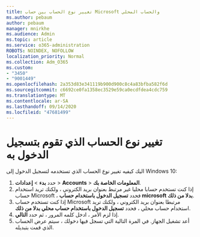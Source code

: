 ```yaml
---
title: تغيير نوع الحساب بين حساب Microsoft والحساب المحلي
ms.author: pebaum
author: pebaum
manager: mnirkhe
ms.audience: Admin
ms.topic: article
ms.service: o365-administration
ROBOTS: NOINDEX, NOFOLLOW
localization_priority: Normal
ms.collection: Adm_O365
ms.custom:
- "3450"
- "9001449"
ms.openlocfilehash: 2a353d83e341119b900d900c8c4a83bfba582f6d
ms.sourcegitcommit: c6692ce0fa1358ec3529e59ca0ecdfdea4cdc759
ms.translationtype: MT
ms.contentlocale: ar-SA
ms.lasthandoff: 09/14/2020
ms.locfileid: "47681499"
---
```

# <a name="change-the-account-type-that-you-sign-in-with"></a>تغيير نوع الحساب الذي تقوم بتسجيل الدخول به

اليك كيفيه تغيير نوع الحساب الذي تستخدمه لتسجيل الدخول إلى Windows 10:

1. حدد **بدء**  >  **إعدادات**  >  **Accounts**  >  **المعلومات الخاصة بك**.
2. إذا كنت تستخدم حسابا محليا غير مرتبط بعنوان بريد الكتروني ، ولكنك تريد استخدام حساب Microsoft ، فحدد **تسجيل الدخول باستخدام حساب microsoft بدلا من ذلك**.
3. إذا كنت تستخدم حساب Microsoft مرتبطا بعنوان بريد الكتروني ، ولكنك تريد استخدام حساب محلي ، فحدد **تسجيل الدخول باستخدام حساب محلي بدلا من ذلك**.
4. إذا لزم الأمر ، ادخل كلمه المرور ، ثم حدد **التالي**.
5. أعد تشغيل الجهاز. في المرة التالية التي تسجل فيها دخولك ، سيتم عرض الحساب الذي قمت بتبديله.